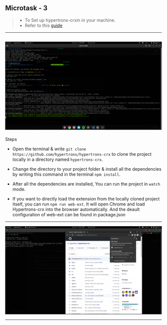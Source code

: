 Microtask - 3
---

 > - To Set up hypertrons-crxin in your machine.
 > - Refer to this [guide](https://github.com/hypertrons/hypertrons-crx#quickstart)

--- 

![Clone the project & install the dependencies & build the project](./images/git-clone.png)
---

Steps
  - Open the terminal & write `git clone https://github.com/hypertrons/hypertrons-crx` to clone the project locally in a directory named `hypertrons-crx`.

  - Change the directory to your project folder & install all the dependencies by writing this command in the terminal `npm install`.

  - After all the dependencies are installed, You can run the project in `watch` mode.
  
  - If you want to directly load the extension from the locally cloned project itself, you can run `npm run web-ext`. It will open Chrome and load Hypertrons-crx into the browser automatically. And the deault configuration of web-ext can be found in package.json


---

  ![npm run web-ext](./images/run-web-ext.png)
  
---